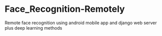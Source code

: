 # Face_Recognition-Remotely
Remote face recognition using android mobile app and django web server plus deep learning methods
